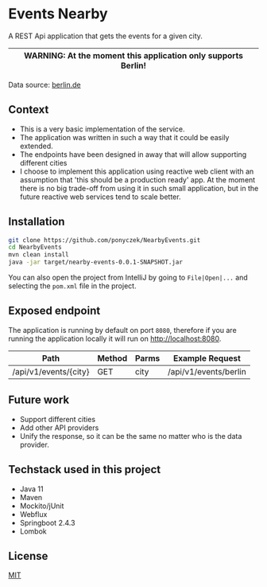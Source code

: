 # Events Nearby
A REST Api application that gets the events for a given city.

| WARNING:  At the moment this application only supports Berlin! |
| --- |

Data source: [berlin.de](https://www.berlin.de/sen/web/service/maerkte-feste/strassen-volksfeste/index.php/index/all.json?q=)

## Context
- This is a very basic implementation of the service.
- The application was written in such a way that it could be easily extended.
- The endpoints have been designed in away that will allow supporting different cities
- I choose to implement this application using reactive web client with an assumption that 'this should be a production ready' app.
At the moment there is no big trade-off from using it in such small application, but in the future reactive web services tend to scale better.


## Installation

```bash
git clone https://github.com/ponyczek/NearbyEvents.git
cd NearbyEvents
mvn clean install
java -jar target/nearby-events-0.0.1-SNAPSHOT.jar
```

You can also open the project from IntelliJ by going to `File|Open|...` and selecting the `pom.xml` file in the project.

## Exposed endpoint

The application is running by default on port `8080`, therefore if you are running the application locally it will run on [http://localhost:8080](http://localhost:8080).

| Path             | Method | Parms | Example Request                  |
| ---------------- | ------ | ----- | -------------------------------- |
| /api/v1/events/{city} | GET    | city  | /api/v1/events/berlin |


## Future work
- Support different cities
- Add other API providers
- Unify the response, so it can be the same no matter who is the data provider.

## Techstack used in this project

- Java 11
- Maven
- Mockito/jUnit
- Webflux
- Springboot 2.4.3
- Lombok

## License

[MIT](https://choosealicense.com/licenses/mit/)
